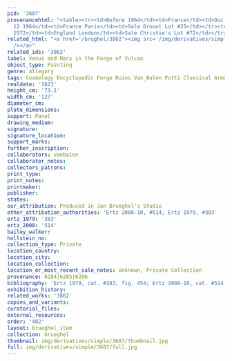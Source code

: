 ```yaml
---
pid: '3687'
provenancehtml: "<table><tr><td>Before 1964</td><td>France</td><td>Duc d'Albufera</td></tr><tr><td>Dec
  12 1964</td><td>France Paris</td><td>Sale Drouot Lot #25</td></tr><tr><td>Mar 24
  1972</td><td>England London</td><td>Sale Christie's Lot #72</td></tr></table>"
related_html: "<a href='/brughel/3862'><img src='/img/derivatives/simple/3862/thumbnail.jpg'
  /></a>"
related_ids: '3862'
label: Venus and Mars in the Forge of Vulcan
object_type: Painting
genre: Allegory
tags: Cosmology Encyclopedic Forge Ruins Van_Balen Putti Classical Armor
realdate: '1623'
height_cm: '73.1'
width_cm: '127'
diameter_cm:
plate_dimensions:
support: Panel
drawing_medium:
signature:
signature_location:
support_marks:
further_inscription:
collaborators: vanbalen
collaborator_notes:
collectors_patrons:
print_type:
print_notes:
printmaker:
publisher:
states:
our_attribution: Produced in Jan Brueghel's Studio
other_attribution_authorities: 'Ertz 2008-10, #514, Ertz 1979, #383'
ertz_1979: '383'
ertz_2008: '514'
bailey_walker:
hollstein_no:
collection_type: Private
location_country:
location_city:
location_collection:
location_or_most_recent_sale_notes: Unknown, Private Collection
provenance: 6284|6285|6286
bibliography: 'Ertz 1979, cat. #383, fig. 454; Ertz 2008-10, cat. #514'
exhibition_history:
related_works: '3862'
copies_and_variants:
curatorial_files:
external_resources:
order: '482'
layout: brueghel_item
collection: brueghel
thumbnail: img/derivatives/simple/3687/thumbnail.jpg
full: img/derivatives/simple/3687/full.jpg
---
```

